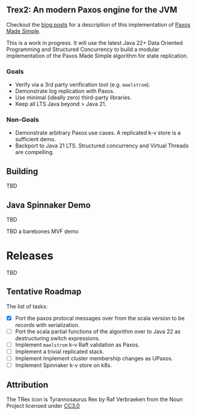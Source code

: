 
## Trex2: An modern Paxos engine for the JVM

Checkout the [blog posts](https://simbo1905.wordpress.com/2016/01/09/trex-a-paxos-replication-engine/) for a description of this implementation of [Paxos Made Simple](https://courses.cs.washington.edu/courses/cse550/17au/papers/CSE550.paxos-simple.pdf).

This is a work in progress. It will use the latest Java 22+ Data Oriented Programming and Structured Concurrency to build a modular implementation of the Paxos Made Simple algorithm for state replication.

### Goals

 - Verify via a 3rd party verification tool (e.g. `maelstrom`).
 - Demonstrate log replication with Paxos.
 - Use minimal (ideally zero) third-party libraries.
 - Keep all LTS Java beyond > Java 21.

### Non-Goals

 - Demonstrate arbitrary Paxos use cases. A replicated k-v store is a sufficient demo.
 - Backport to Java 21 LTS. Structured concurrency and Virtual Threads are compelling. 

## Building

TBD

## Java Spinnaker Demo

TBD

TBD a barebones MVF demo

# Releases

TBD

## Tentative Roadmap

The list of tasks: 

 - [x] Port the paxos protocal messages over from the scala version to be records with serialization. 
 - [ ] Port the scala partial functions of the algorithm over to Java 22 as destructuring switch expressions.
 - [ ] Implement `maelstrom` k-v Raft validation as Paxos. 
 - [ ] Implement a trivial replicated stack. 
 - [ ] Implement Implement cluster membership changes as UPaxos. 
 - [ ] Implement Spinnaker k-v store on k8s. 

## Attribution

The TRex icon is Tyrannosaurus Rex by Raf Verbraeken from the Noun Project licensed under [CC3.0](http://creativecommons.org/licenses/by/3.0/us/)
